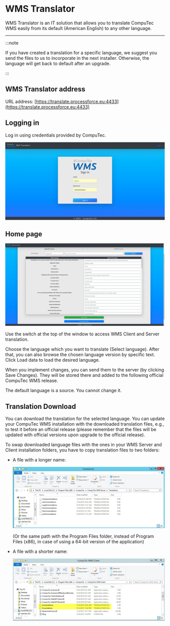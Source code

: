 # WMS Translator

WMS Translator is an IT solution that allows you to translate CompuTec WMS easily from its default (American English) to any other language.

---

:::note

If you have created a translation for a specific language, we suggest you send the files to us to incorporate in the next installer. Otherwise, the language will get back to default after an upgrade.

:::

## WMS Translator address

URL address: [https://translate.processforce.eu:4433](https://translate.processforce.eu:4433)

## Logging in

Log in using credentials provided by CompuTec.

![Log in](./media/wms-translator-log-in.webp)

## Home page

![Translator](./media/translator-wms.webp)

Use the switch at the top of the window to access WMS Client and Server translation.

Choose the language which you want to translate (Select language). After that, you can also browse the chosen language version by specific text. Click Load data to load the desired language.

When you implement changes, you can send them to the server (by clicking Save Changes). They will be stored there and added to the following official CompuTec WMS release.

The default language is a source. You cannot change it.

## Translation Download

You can download the translation for the selected language. You can update your CompuTec WMS installation with the downloaded translation files, e.g., to test it before an official release (please remember that the files will be updated with official versions upon upgrade to the official release).

To swap downloaded language files with the ones in your WMS Server and Client installation folders, you have to copy translation files to two folders:

- A file with a longer name:

  ![Translation file](./media/server_transl.webp)

  (Or the same path with the Program Files folder, instead of Program Files (x86), in case of using a 64-bit version of the application)

- A file with a shorter name:

  ![Client](./media/client_transl.webp)
